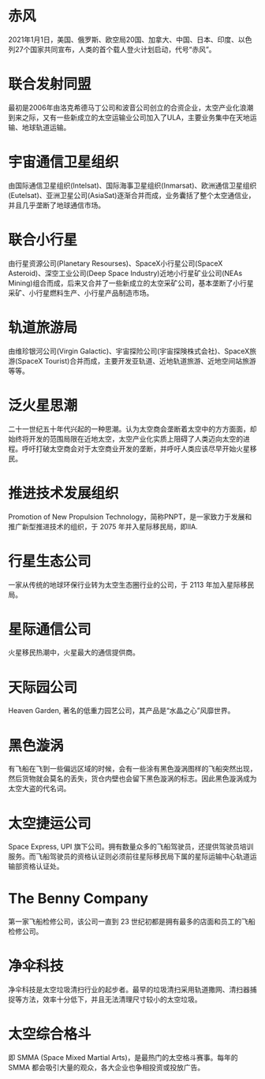 # 赤风
2021年1月1日，美国、俄罗斯、欧空局20国、加拿大、中国、日本、印度、以色列27个国家共同宣布，人类的首个载人登火计划启动，代号“赤风”。

# 联合发射同盟
最初是2006年由洛克希德马丁公司和波音公司创立的合资企业，太空产业化浪潮到来之际，又有一些新成立的太空运输业公司加入了ULA，主要业务集中在天地运输、地球轨道运输。

# 宇宙通信卫星组织
由国际通信卫星组织(Intelsat)、国际海事卫星组织(Inmarsat)、欧洲通信卫星组织(Eutelsat)、亚洲卫星公司(AsiaSat)逐渐合并而成，业务囊括了整个太空通信业，并且几乎垄断了地球通信市场。

# 联合小行星
由行星资源公司(Planetary Resourses)、SpaceX小行星公司(SpaceX Asteroid)、深空工业公司(Deep Space Industry)近地小行星矿业公司(NEAs Mining)组合而成，后来又合并了一些新成立的太空采矿公司，基本垄断了小行星采矿、小行星燃料生产、小行星产品制造市场。

# 轨道旅游局
由维珍银河公司(Virgin Galactic)、宇宙探险公司(宇宙探険株式会社)、SpaceX旅游(SpaceX Tourist)合并而成，主要开发亚轨道、近地轨道旅游、近地空间站旅游等等。

# 泛火星思潮
二十一世纪五十年代兴起的一种思潮。认为太空商会垄断着太空中的方方面面，却始终将开发的范围局限在近地太空，太空产业化实质上阻碍了人类迈向太空的进程。呼吁打破太空商会对于太空商业开发的垄断，并呼吁人类应该尽早开始火星移民。

# 推进技术发展组织
Promotion of New Propulsion Technology，简称PNPT，是一家致力于发展和推广新型推进技术的组织，于 2075 年并入星际移民局，即IIA.

# 行星生态公司
一家从传统的地球环保行业转为太空生态圈行业的公司，于 2113 年加入星际移民局。

# 星际通信公司
火星移民热潮中，火星最大的通信提供商。

# 天际园公司
Heaven Garden, 著名的低重力园艺公司，其产品是“水晶之心”风靡世界。

# 黑色漩涡
有飞船在飞到一些偏远区域的时候，会有一些涂有黑色漩涡图样的飞船突然出现，然后货物就会莫名的丢失，货仓内壁也会留下黑色漩涡的标志。因此黑色漩涡成为太空大盗的代名词。

# 太空捷运公司
Space Express, UPI 旗下公司。拥有数量众多的飞船驾驶员，还提供驾驶员培训服务。而飞船驾驶员的资格认证则必须前往星际移民局下属的星际运输中心轨道运输部资格认证处。

# The Benny Company
第一家飞船检修公司，该公司一直到 23 世纪初都是拥有最多的店面和员工的飞船检修公司。

# 净伞科技
净伞科技是太空垃圾清扫行业的起步者。最早的垃圾清扫采用轨道撒网、清扫器捕捉等方法，效率十分低下，并且无法清理尺寸较小的太空垃圾。

# 太空综合格斗
即 SMMA (Space Mixed Martial Arts)，是最热门的太空格斗赛事。每年的 SMMA 都会吸引大量的观众，各大企业也争相投资或投放广告。